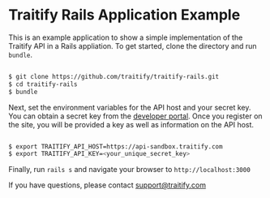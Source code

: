 # Traitify Rails Application Example

This is an example application to show a simple implementation of the Traitify API in a Rails appliation.
To get started, clone the directory and run `bundle`.

``` bash

$ git clone https://github.com/traitify/traitify-rails.git
$ cd traitify-rails
$ bundle

```

Next, set the environment variables for the API host and your secret key. You can obtain a secret key from
the [developer portal](http://developer.traitify.com). Once you register on the site, you will be provided
a key as well as information on the API host.

``` bash

$ export TRAITIFY_API_HOST=https://api-sandbox.traitify.com
$ export TRAITIFY_API_KEY=<your_unique_secret_key>

```

Finally, run `rails s` and navigate your browser to `http://localhost:3000`

If you have questions, please contact [support@traitify.com](mailto:support@traitify.com)

